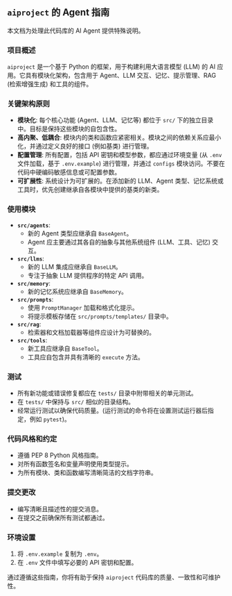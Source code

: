 ## `aiproject` 的 Agent 指南

本文档为处理此代码库的 AI Agent 提供特殊说明。

### 项目概述

`aiproject` 是一个基于 Python 的框架，用于构建利用大语言模型 (LLM) 的 AI 应用。它具有模块化架构，包含用于 Agent、LLM
交互、记忆、提示管理、RAG (检索增强生成) 和工具的组件。

### 关键架构原则

* **模块化**: 每个核心功能 (Agent、LLM、记忆等) 都位于 `src/` 下的独立目录中。目标是保持这些模块的自包含性。
* **高内聚、低耦合**: 模块内的类和函数应紧密相关。模块之间的依赖关系应最小化，并通过定义良好的接口 (例如基类) 进行管理。
* **配置管理**: 所有配置，包括 API 密钥和模型参数，都应通过环境变量 (从 `.env` 文件加载，基于 `.env.example`)
  进行管理，并通过 `configs` 模块访问。不要在代码中硬编码敏感信息或可配置参数。
* **可扩展性**: 系统设计为可扩展的。在添加新的 LLM、Agent 类型、记忆系统或工具时，优先创建继承自各模块中提供的基类的新类。

### 使用模块

* **`src/agents`**:
    * 新的 Agent 类型应继承自 `BaseAgent`。
    * Agent 应主要通过其各自的抽象与其他系统组件 (LLM、工具、记忆) 交互。
* **`src/llms`**:
    * 新的 LLM 集成应继承自 `BaseLLM`。
    * 专注于抽象 LLM 提供程序的特定 API 调用。
* **`src/memory`**:
    * 新的记忆系统应继承自 `BaseMemory`。
* **`src/prompts`**:
    * 使用 `PromptManager` 加载和格式化提示。
    * 将提示模板存储在 `src/prompts/templates/` 目录中。
* **`src/rag`**:
    * 检索器和文档加载器等组件应设计为可替换的。
* **`src/tools`**:
    * 新工具应继承自 `BaseTool`。
    * 工具应自包含并具有清晰的 `execute` 方法。

### 测试

* 所有新功能或错误修复都应在 `tests/` 目录中附带相关的单元测试。
* 在 `tests/` 中保持与 `src/` 相似的目录结构。
* 经常运行测试以确保代码质量。(运行测试的命令将在设置测试运行器后指定，例如 `pytest`)。

### 代码风格和约定

* 遵循 PEP 8 Python 风格指南。
* 对所有函数签名和变量声明使用类型提示。
* 为所有模块、类和函数编写清晰简洁的文档字符串。

### 提交更改

* 编写清晰且描述性的提交消息。
* 在提交之前确保所有测试都通过。

### 环境设置

1. 将 `.env.example` 复制为 `.env`。
2. 在 `.env` 文件中填写必要的 API 密钥和配置。

通过遵循这些指南，你将有助于保持 `aiproject` 代码库的质量、一致性和可维护性。
